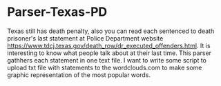 # Parser-Texas-PD
Texas still has death penalty, also you can read each sentenced to death prisoner's last statement at Police Department website https://www.tdcj.texas.gov/death_row/dr_executed_offenders.html.
It is interesting to know what people talk about at their last time.
This parser gathhers each statement in one text file.
I want to write some script to upload txt file with statements to the wordclouds.com to make some graphic representation of the most 
popular words.
